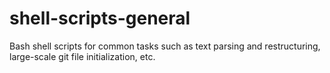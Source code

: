 # shell-scripts-general
Bash shell scripts for common tasks such as text parsing and restructuring, large-scale git file initialization, etc.
